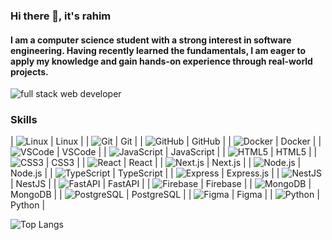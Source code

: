 ### Hi there 👋, it's rahim
#### I am a computer science student with a strong interest in software engineering. Having recently learned the fundamentals, I am eager to apply my knowledge and gain hands-on experience through real-world projects.
![full stack web developer](https://images.pexels.com/photos/1742370/pexels-photo-1742370.jpeg?auto=compress&cs=tinysrgb&w=1260&h=750&dpr=2)


### Skills

<p align="left">

| ![Linux](https://upload.wikimedia.org/wikipedia/commons/a/af/Tux.png) | Linux        |
| ![Git](https://git-scm.com/images/logos/downloads/Git-Icon-1788C.png) | Git          |
| ![GitHub](https://github.githubassets.com/images/modules/logos_page/GitHub-Mark.png) | GitHub       |
| ![Docker](https://www.docker.com/wp-content/uploads/2022/03/Moby-logo.png) | Docker      |
| ![VSCode](https://upload.wikimedia.org/wikipedia/commons/9/9a/Visual_Studio_Code_1.35_icon.svg) | VSCode      |
| ![JavaScript](https://upload.wikimedia.org/wikipedia/commons/6/6a/JavaScript-logo.png) | JavaScript  |
| ![HTML5](https://upload.wikimedia.org/wikipedia/commons/6/61/HTML5_logo_and_wordmark.svg) | HTML5      |
| ![CSS3](https://upload.wikimedia.org/wikipedia/commons/d/d5/CSS3_logo_and_wordmark.svg) | CSS3       |
| ![React](https://upload.wikimedia.org/wikipedia/commons/a/a7/React-icon.svg) | React       |
| ![Next.js](https://upload.wikimedia.org/wikipedia/commons/8/8e/Nextjs-logo.svg) | Next.js     |
| ![Node.js](https://upload.wikimedia.org/wikipedia/commons/d/d9/Node.js_logo.svg) | Node.js     |
| ![TypeScript](https://upload.wikimedia.org/wikipedia/commons/4/4c/Typescript_logo_2020.svg) | TypeScript |
| ![Express](https://upload.wikimedia.org/wikipedia/commons/6/64/Expressjs.png) | Express.js  |
| ![NestJS](https://upload.wikimedia.org/wikipedia/commons/4/4d/Nestjs-logo.svg) | NestJS      |
| ![FastAPI](https://upload.wikimedia.org/wikipedia/commons/6/6e/FastAPI.svg) | FastAPI     |
| ![Firebase](https://www.gstatic.com/devrel-devsite/prod/v1b45a7e5573cdcd1fb9feccc5c4b5738b9a3eab36e30c9a791fb223a5e6c2f9e/firebase/images/lockup.svg) | Firebase    |
| ![MongoDB](https://upload.wikimedia.org/wikipedia/commons/9/93/MongoDB_Logo.svg) | MongoDB    |
| ![PostgreSQL](https://upload.wikimedia.org/wikipedia/commons/2/29/Postgresql_elephant.svg) | PostgreSQL |
| ![Figma](https://upload.wikimedia.org/wikipedia/commons/3/33/Figma-logo.svg) | Figma       |
| ![Python](https://upload.wikimedia.org/wikipedia/commons/c/c3/Python-logo-notext.svg) | Python      |


</p>



![Top Langs](https://github-readme-stats.vercel.app/api/top-langs/?username=rx7iiim&layout=compact&theme=default)





